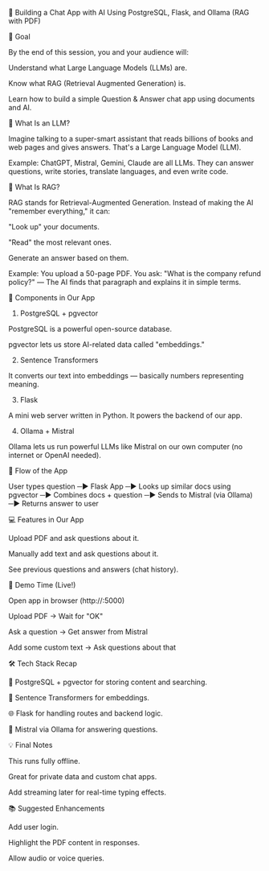 🧠 Building a Chat App with AI Using PostgreSQL, Flask, and Ollama (RAG with PDF)

🎯 Goal

By the end of this session, you and your audience will:

Understand what Large Language Models (LLMs) are.

Know what RAG (Retrieval Augmented Generation) is.

Learn how to build a simple Question & Answer chat app using documents and AI.

🧩 What Is an LLM?

Imagine talking to a super-smart assistant that reads billions of books and web pages and gives answers. That's a Large Language Model (LLM).

Example: ChatGPT, Mistral, Gemini, Claude are all LLMs. They can answer questions, write stories, translate languages, and even write code.

💬 What Is RAG?

RAG stands for Retrieval-Augmented Generation. Instead of making the AI "remember everything," it can:

"Look up" your documents.

"Read" the most relevant ones.

Generate an answer based on them.

Example: You upload a 50-page PDF. You ask: "What is the company refund policy?" — The AI finds that paragraph and explains it in simple terms.

🧱 Components in Our App

1. PostgreSQL + pgvector

PostgreSQL is a powerful open-source database.

pgvector lets us store AI-related data called "embeddings."

2. Sentence Transformers

It converts our text into embeddings — basically numbers representing meaning.

3. Flask

A mini web server written in Python. It powers the backend of our app.

4. Ollama + Mistral

Ollama lets us run powerful LLMs like Mistral on our own computer (no internet or OpenAI needed).

🔄 Flow of the App

User types question ─▶ Flask App ─▶ Looks up similar docs using pgvector ─▶
Combines docs + question ─▶ Sends to Mistral (via Ollama) ─▶ Returns answer to user

💻 Features in Our App

Upload PDF and ask questions about it.

Manually add text and ask questions about it.

See previous questions and answers (chat history).

🧪 Demo Time (Live!)

Open app in browser (http://:5000)

Upload PDF → Wait for "OK"

Ask a question → Get answer from Mistral

Add some custom text → Ask questions about that

🛠 Tech Stack Recap

🐘 PostgreSQL + pgvector for storing content and searching.

🔣 Sentence Transformers for embeddings.

🌐 Flask for handling routes and backend logic.

🧠 Mistral via Ollama for answering questions.

💡 Final Notes

This runs fully offline.

Great for private data and custom chat apps.

Add streaming later for real-time typing effects.

📚 Suggested Enhancements

Add user login.

Highlight the PDF content in responses.

Allow audio or voice queries.
